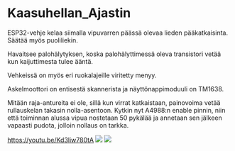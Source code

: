 # Kaasuhellan_Ajastin

ESP32-vehje kelaa siimalla vipuvarren päässä olevaa lieden pääkatkaisinta. Säätää
myös puoliliekin.

Havaitsee palohälytyksen, koska palohälyttimessä oleva transistori vetää
kun kaijuttimesta tulee ääntä.

Vehkeissä on myös eri ruokalajeille viritetty menyy.

Askelmoottori on entisestä skannerista ja näyttönappimoduuli on TM1638.

Mitään raja-antureita ei ole, sillä kun virrat katkaistaan, painovoima vetää rullauskelan takasin nolla-asentoon.
Kytkin nyt A4988:n enable pinnin, niin että toiminnan alussa vipua nostetaan 50 pykälää ja annetaan
sen jälkeen vapaasti pudota, jolloin nollaus on tarkka.

https://youtu.be/Kd3liw780tA
<image src=perunat2.png>
<image src=Perunat.png>
